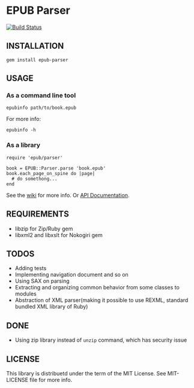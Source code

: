 EPUB Parser
===========
[![Build Status](https://secure.travis-ci.org/KitaitiMakoto/epub-parser.png?branch=master)](http://travis-ci.org/KitaitiMakoto/epub-parser)

INSTALLATION
-------
    gem install epub-parser  

USAGE
-----

### As a command line tool

    epubinfo path/to/book.epub

For more info:

    epubinfo -h

### As a library

    require 'epub/parser'
    
    book = EPUB::Parser.parse 'book.epub'
    book.each_page_on_spine do |page|
      # do somethong...
    end

See the [wiki][] for more info.
Or [API Documentation][rubydoc].

[wiki]: https://github.com/KitaitiMakoto/epub-parser/wiki
[rubydoc]: http://rubydoc.info/gems/epub-parser/frames

REQUIREMENTS
------------
* libzip for Zip/Ruby gem
* libxml2 and libxslt for Nokogiri gem

TODOS
-----
* Adding tests
* Implementing navigation document and so on
* Using SAX on parsing
* Extracting and organizing common behavior from some classes to modules
* Abstraction of XML parser(making it possible to use REXML, standard bundled XML library of Ruby)

DONE
----
* Using zip library instead of `unzip` command, which has security issue

LICENSE
-------
This library is distribuetd under the term of the MIT License.
See MIT-LICENSE file for more info.

